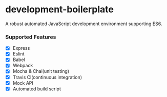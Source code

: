 # development-boilerplate

A robust automated JavaScript development environment supporting ES6.

### Supported Features

- [x] Express
- [x] Eslint
- [x] Babel
- [x] Webpack
- [x] Mocha & Chai(unit testing)
- [x] Travis Cl(continuous integration)
- [x] Mock API
- [x] Automated build script
